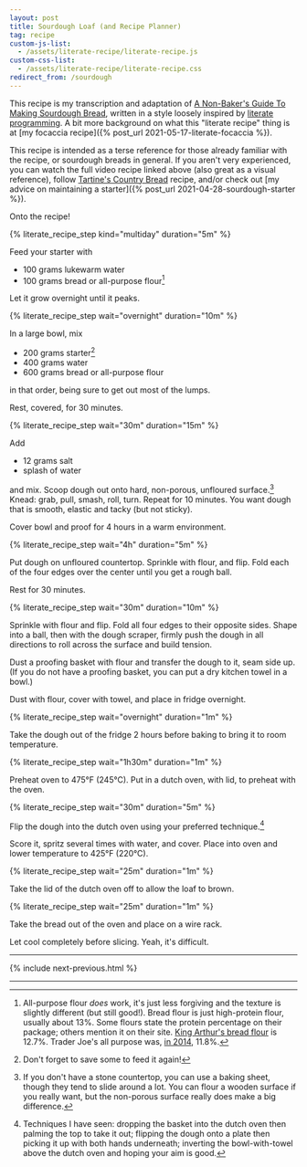 ```yaml
---
layout: post
title: Sourdough Loaf (and Recipe Planner)
tag: recipe
custom-js-list:
  - /assets/literate-recipe/literate-recipe.js
custom-css-list:
  - /assets/literate-recipe/literate-recipe.css
redirect_from: /sourdough
---
```


This recipe is my transcription and adaptation of [A Non-Baker's Guide To Making Sourdough Bread](https://www.youtube.com/watch?v=APEavQg8rMw), written in a style loosely inspired by [literate programming](https://en.wikipedia.org/wiki/Literate_programming). A bit more background on what this "literate recipe" thing is at [my focaccia recipe]({% post_url 2021-05-17-literate-focaccia %}).

This recipe is intended as a terse reference for those already familiar with the recipe, or sourdough breads in general. If you aren't very experienced, you can watch the full video recipe linked above (also great as a visual reference), follow [Tartine's Country Bread](https://tartinebakery.com/stories/country-bread) recipe, and/or check out [my advice on maintaining a starter]({% post_url 2021-04-28-sourdough-starter %}).

Onto the recipe!

{% literate_recipe_step kind="multiday" duration="5m" %}

Feed your starter with

- 100 grams lukewarm water
- 100 grams bread or all-purpose flour[^1]

Let it grow overnight until it peaks.

{% literate_recipe_step wait="overnight" duration="10m" %}

In a large bowl, mix

- 200 grams starter[^2]
- 400 grams water
- 600 grams bread or all-purpose flour

in that order, being sure to get out most of the lumps.

Rest, covered, for 30 minutes.

{% literate_recipe_step wait="30m" duration="15m" %}

Add

- 12 grams salt
- splash of water

and mix. Scoop dough out onto hard, non-porous, unfloured surface.[^3] Knead: grab, pull, smash, roll, turn. Repeat for 10 minutes. You want dough that is smooth, elastic and tacky (but not sticky).

Cover bowl and proof for 4 hours in a warm environment.

{% literate_recipe_step wait="4h" duration="5m" %}

Put dough on unfloured countertop. Sprinkle with flour, and flip. Fold each of the four edges over the center until you get a rough ball.

Rest for 30 minutes.

{% literate_recipe_step wait="30m" duration="10m" %}

Sprinkle with flour and flip. Fold all four edges to their opposite sides. Shape into a ball, then with the dough scraper, firmly push the dough in all directions to roll across the surface and build tension.

Dust a proofing basket with flour and transfer the dough to it, seam side up. (If you do not have a proofing basket, you can put a dry kitchen towel in a bowl.)

Dust with flour, cover with towel, and place in fridge overnight.

{% literate_recipe_step wait="overnight" duration="1m" %}

Take the dough out of the fridge 2 hours before baking to bring it to room temperature.

{% literate_recipe_step wait="1h30m" duration="1m" %}

Preheat oven to 475°F (245°C). Put in a dutch oven, with lid, to preheat with the oven.

{% literate_recipe_step wait="30m" duration="5m" %}

Flip the dough into the dutch oven using your preferred technique.[^4]

Score it, spritz several times with water, and cover. Place into oven and lower temperature to 425°F (220°C).

{% literate_recipe_step wait="25m" duration="1m" %}

Take the lid of the dutch oven off to allow the loaf to brown.

{% literate_recipe_step wait="25m" duration="1m" %}

Take the bread out of the oven and place on a wire rack.

Let cool completely before slicing. Yeah, it's difficult.

-------------------------------------------------------------------------------

{% include next-previous.html %}

-------------------------------------------------------------------------------

[^1]: All-purpose flour _does_ work, it's just less forgiving and the texture is slightly different (but still good!). Bread flour is just high-protein flour, usually about 13%. Some flours state the protein percentage on their package; others mention it on their site. [King Arthur's bread flour](https://shop.kingarthurbaking.com/items/bread-flour) is 12.7%. Trader Joe's all purpose was, [in 2014](https://www.pizzamaking.com/forum/index.php?topic=30417.msg305351#msg305351), 11.8%.
[^2]: Don't forget to save some to feed it again!
[^3]: If you don't have a stone countertop, you can use a baking sheet, though they tend to slide around a lot. You can flour a wooden surface if you really want, but the non-porous surface really does make a big difference.
[^4]: Techniques I have seen: dropping the basket into the dutch oven then palming the top to take it out; flipping the dough onto a plate then picking it up with both hands underneath; inverting the bowl-with-towel above the dutch oven and hoping your aim is good.
